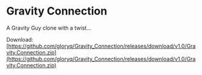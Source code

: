 # Gravity Connection

A Gravity Guy clone with a twist...

Download: [https://github.com/gloryq/Gravity_Connection/releases/download/v1.0/Gravity.Connection.zip](https://github.com/gloryq/Gravity_Connection/releases/download/v1.0/Gravity.Connection.zip)
